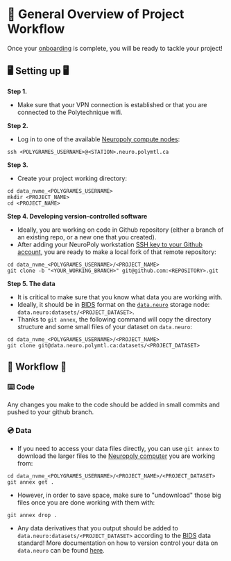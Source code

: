 
# 📄 General Overview of Project Workflow

Once your [onboarding](https://intranet.neuro.polymtl.ca/onboarding/README.html) is complete, you will be ready to tackle your project!

## 🖥️ Setting up 🖥️

**Step 1.**
* Make sure that your VPN connection is established or that you are connected to the Polytechnique wifi.

**Step 2.**
* Log in to one of the available [Neuropoly compute nodes](https://intranet.neuro.polymtl.ca/computing-resources/neuropoly/README.html):
```
ssh <POLYGRAMES_USERNAME>@<STATION>.neuro.polymtl.ca
```

**Step 3.**
* Create your project working directory:
```
cd data_nvme_<POLYGRAMES_USERNAME>
mkdir <PROJECT_NAME>
cd <PROJECT_NAME>
```

**Step 4. Developing version-controlled software**
* Ideally, you are working on code in Github repository (either a branch of an existing repo, or a new one that you created).
* After adding your NeuroPoly workstation [SSH key to your Github account](https://docs.github.com/en/authentication/connecting-to-github-with-ssh/adding-a-new-ssh-key-to-your-github-account?platform=linux), you are ready to make a local fork of that remote repository:
```
cd data_nvme_<POLYGRAMES_USERNAME>/<PROJECT_NAME>
git clone -b "<YOUR_WORKING_BRANCH>" git@github.com:<REPOSITORY>.git
```

**Step 5. The data**
* It is critical to make sure that you know what data you are working with. 
* Ideally, it should be in [BIDS](https://bids-specification.readthedocs.io/en/stable/) format on the [`data.neuro`](https://intranet.neuro.polymtl.ca/data/git-datasets.html) storage node: `data.neuro:datasets/<PROJECT_DATASET>`.
* Thanks to `git annex`, the following command will copy the directory structure and some small files of your dataset on `data.neuro`:
```
cd data_nvme_<POLYGRAMES_USERNAME>/<PROJECT_NAME>
git clone git@data.neuro.polymtl.ca:datasets/<PROJECT_DATASET> 
```

## 🌊 Workflow 🌊

### ⌨️ Code
Any changes you make to the code should be added in small commits and pushed to your github branch.

### 💿 Data
* If you need to access your data files directly, you can use `git annex` to download the larger files to the [Neuropoly computer](https://intranet.neuro.polymtl.ca/computing-resources/neuropoly/README.html) you are working from:
```
cd data_nvme_<POLYGRAMES_USERNAME>/<PROJECT_NAME>/<PROJECT_DATASET> 
git annex get .
```
* However, in order to save space, make sure to "undownload" those big files once you are done working with them with:
```
git annex drop .
```
* Any data derivatives that you output should be added to `data.neuro:datasets/<PROJECT_DATASET>` according to the [BIDS](https://bids-specification.readthedocs.io/en/stable/) data standard! More documentation on how to version control your data on `data.neuro` can be found [here](https://intranet.neuro.polymtl.ca/data/git-datasets.html#update).
